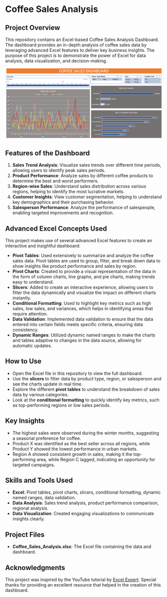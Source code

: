 
# Coffee Sales Analysis

## Project Overview
This repository contains an Excel-based Coffee Sales Analysis Dashboard. The dashboard provides an in-depth analysis of coffee sales data by leveraging advanced Excel features to deliver key business insights. The purpose of this project is to demonstrate the power of Excel for data analysis, data visualization, and decision-making.

![Dashboard](Images/Coffee_Sales_Dashboard.png)

## Features of the Dashboard
1. **Sales Trend Analysis**: Visualize sales trends over different time periods, allowing users to identify peak sales periods.
2. **Product Performance**: Analyze sales by different coffee products to determine the best and worst performers.
3. **Region-wise Sales**: Understand sales distribution across various regions, helping to identify the most lucrative markets.
4. **Customer Insights**: View customer segmentation, helping to understand key demographics and their purchasing behavior.
5. **Salesperson Performance**: Analyze the performance of salespeople, enabling targeted improvements and recognition.

## Advanced Excel Concepts Used
This project makes use of several advanced Excel features to create an interactive and insightful dashboard:

- **Pivot Tables**: Used extensively to summarize and analyze the coffee sales data. Pivot tables are used to group, filter, and break down data to show insights like product performance and sales by region.
- **Pivot Charts**: Created to provide a visual representation of the data in the form of column charts, line graphs, and pie charts, making trends easy to understand.
- **Slicers**: Added to create an interactive experience, allowing users to filter the data dynamically and visualize the impact on different charts instantly.
- **Conditional Formatting**: Used to highlight key metrics such as high sales, low sales, and variances, which helps in identifying areas that require attention.
- **Data Validation**: Implemented data validation to ensure that the data entered into certain fields meets specific criteria, ensuring data consistency.
- **Dynamic Ranges**: Utilized dynamic named ranges to make the charts and tables adaptive to changes in the data source, allowing for automatic updates.

## How to Use
- Open the Excel file in this repository to view the full dashboard.
- Use the **slicers** to filter data by product type, region, or salesperson and see the charts update in real time.
- Explore the different **pivot tables** to understand the breakdown of sales data by various categories.
- Look at the **conditional formatting** to quickly identify key metrics, such as top-performing regions or low sales periods.

## Key Insights
- The highest sales were observed during the winter months, suggesting a seasonal preference for coffee.
- Product X was identified as the best seller across all regions, while Product Y showed the lowest performance in urban markets.
- Region A showed consistent growth in sales, making it the top-performing area, while Region C lagged, indicating an opportunity for targeted campaigns.

## Skills and Tools Used
- **Excel**: Pivot tables, pivot charts, slicers, conditional formatting, dynamic named ranges, data validation.
- **Data Analysis**: Sales trend analysis, product performance comparison, regional analysis.
- **Data Visualization**: Created engaging visualizations to communicate insights clearly.

## Project Files
- **Coffee_Sales_Analysis.xlsx**: The Excel file containing the data and dashboard.

## Acknowledgments
This project was inspired by the YouTube tutorial by [Excel Expert](https://www.youtube.com/watch?v=m13o5aqeCbM). Special thanks for providing an excellent resource that helped in the creation of this dashboard.

